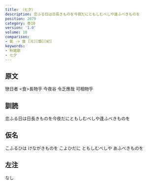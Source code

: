 ```yaml
---
title: （七夕）
description: 恋ふる日は日長きものを今夜だにともしむべしや逢ふべきものを
position: 2079
category: 巻10
version: '1.0'
volume: 10
comparison:
- 氣 -> 食 [元][類][紀]
keywords:
- 秋雑歌
- 七夕
---
```


## 原文

戀日者 <食>長物乎 今夜谷 令乏應哉 可相物乎

## 訓読

恋ふる日は日長きものを今夜だにともしむべしや逢ふべきものを

## 仮名

こふるひは けながきものを こよひだに ともしむべしや あふべきものを

## 左注

なし
